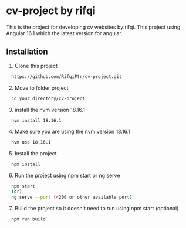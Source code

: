 # cv-project by rifqi

This is the project for developing cv websites by rifqi. This project using Angular 16.1 which the latest version for angular.

## Installation

1. Clone this project

```bash
  https://github.com/RifqiPtr/cv-project.git
```

2. Move to folder project

```bash
  cd your_directory/cv-project
``` 

3. install the nvm version 18.16.1

```bash
  nvm install 18.16.1
```

4. Make sure you are using the nvm version 18.16.1

```bash
  nvm use 18.16.1
```

5. Install the project

```bash
  npm install
```

6. Run the project using npm start or ng serve

```bash
  npm start
  (or)
  ng serve --port (4200 or other available port)
```

7. Build the project so it doesn't need to run using npm start (optional)

```bash
  npm run build
```
